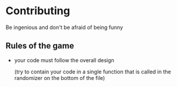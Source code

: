 # Contributing

Be ingenious and don't be afraid of being funny

## Rules of the game

* your code must follow the overall design

    (try to contain your code in a single function that is called in the randomizer on the bottom of the file)
